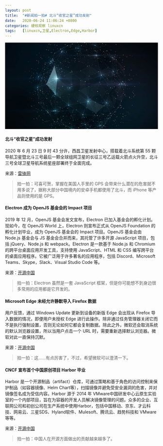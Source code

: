 ```yaml
---
layout: post
title:	"#新闻拍一拍# 北斗“收官之星”成功发射"
date:	2020-06-24 11:06:24 +0800 
categories:	硬核观察 linuxcn 
tags:	[linuxcn,卫星,Electron,Edge,Harbor]
---
```



![](/Asserts/Images/album/202006/24/110511gujj30mmzhz058fm.jpg)


#### 北斗“收官之星”成功发射


2020 年 6 月 23 日 9 时 43 分许，西昌卫星发射中心，搭载着北斗系统第 55 颗导航卫星暨北斗三号最后一颗全球组网卫星的长征三号乙运载火箭点火升空，北斗三号全球卫星导航系统星座部署终于全面完成。


来源：[雷锋网](https://www.cnbeta.com/articles/tech/994787.htm)



> 
> 拍一拍：可喜可贺，掌握在美国人手里的 GPS 会带来什么潜在的危害就不用多说了，据称大部分中国境内的安卓手机都使用了北斗，而 iPhone 等产品则使用的是 GPS。
> 
> 
> 


#### Electron 成为 OpenJS 基金会的 Impact 项目


2019 年 12 月，OpenJS 基金会发文宣布，Electron 已加入基金会的孵化计划。现如今，在 OpenJS World 上，Electron 则宣布正式从 OpenJS Foundation 的孵化计划毕业，成为 OpenJS 基金会的 Impact 项目。OpenJS 基金会由 Node.js 基金会与 JS 基金会合并而来，其托管了许多开源 JavaScript 项目，包括 jQuery、Node.js 和 webpack。Electron 是一款基于 Node.js 和 Chromium 的跨平台桌面应用开发工具，支持使用 JavaScript、HTML 和 CSS 编写跨平台的桌面应用程序。它被广泛用于许多著名的应用程序，包括 Discord、Microsoft Teams、Skype，Slack、Visual Studio Code 等。


来源：[开源中国](https://www.oschina.net/news/116694/electron-openjs-impact-project)



> 
> 拍一拍：Electron 虽然是一套 JavaScript 框架，但是你可能想不到身边很多常用的应用都是它开发的。
> 
> 
> 


#### Microsoft Edge 未经允许静默导入 Firefox 数据


用户反馈，通过 Windows Update 更新到设备的新版 Edge 会出现从 Firefox 导入数据的情况，即便用户未授权 Edge 进行此操作。除非通过任务管理器关闭它而不是执行强制设置，否则无论如何它都会复制数据。除此之外，微软还会取消系统的默认浏览器设置，所以当用户点击一个 URL 时，需要重新选择默认浏览器。微软对此一直保持沉默。


来源：[开源中国](https://www.oschina.net/news/116691/import-firefox-data-to-edge)



> 
> 拍一拍：这……有点厉害了，不过，希望微软可以澄清一下。
> 
> 
> 


#### CNCF 宣布首个中国原创项目 Harbor 毕业


Harbor 是一个开源制品（artifact）仓库，可通过策略和基于角色的访问控制来保护制品（如容器镜像、Helm Chart等），扫描镜像并避免受安全漏洞的危害，并对镜像签名成为受信内容。Harbor 源于 2014 年 VMware中国研发中心云原生实验室的一个内部项目，旨在为容器的开发人员解决镜像管理的问题。众多的企业、互联网公司和初创公司在生产系统中使用Harbor，包括中国移动、京东、才云科技、网易云、三星SDS、Hyland软件、Mulesoft、腾讯云、趋势科技和 VMware 等等。


来源：[开源中国](https://www.oschina.net/news/116677/harbor-graduate-from-cncf)



> 
> 拍一拍：中国人在开源方面做出的贡献越来越多了。
> 
> 
>
